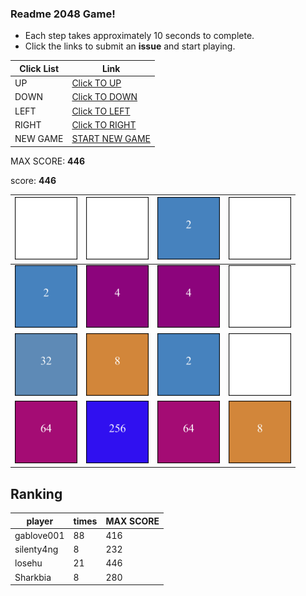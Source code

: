 ### Readme 2048 Game!

* Each step takes approximately 10 seconds to complete.
* Click the links to submit an **issue** and start playing.

<!-- BEGIN CLICK-->

| Click List | Link                                                                                |
|------------|-------------------------------------------------------------------------------------|
| UP         | [Click TO UP](https://github.com/losehu/losehu/issues/new?body=UP&title=2048)       |
| DOWN       | [Click TO DOWN](https://github.com/losehu/losehu/issues/new?body=DOWN&title=2048)   |
| LEFT       | [Click TO LEFT](https://github.com/losehu/losehu/issues/new?body=LEFT&title=2048)   |
| RIGHT      | [Click TO RIGHT](https://github.com/losehu/losehu/issues/new?body=RIGHT&title=2048) |
| NEW GAME   | [START NEW GAME](https://github.com/losehu/losehu/issues/new?body=NEW&title=2048)   |

<!-- END CLICK -->
MAX SCORE: **446**

score: **446**
<!-- BEGIN CHESS BOARD -->

| <img src="./img/blank.png" width=100px> | <img src="./img/blank.png" width=100px> | <img src="./img/00001.png" width=100px> | <img src="./img/blank.png" width=100px> |
|-----------------------------------------|-----------------------------------------|-----------------------------------------|-----------------------------------------|
| <img src="./img/00001.png" width=100px> | <img src="./img/00002.png" width=100px> | <img src="./img/00002.png" width=100px> | <img src="./img/blank.png" width=100px> |
| <img src="./img/00005.png" width=100px> | <img src="./img/00003.png" width=100px> | <img src="./img/00001.png" width=100px> | <img src="./img/blank.png" width=100px> |
| <img src="./img/00006.png" width=100px> | <img src="./img/00008.png" width=100px> | <img src="./img/00006.png" width=100px> | <img src="./img/00003.png" width=100px> |

<!-- END CHESS BOARD -->


## Ranking
<!-- num:4 -->
<!-- rank -->
| player     | times | MAX SCORE |
|------------|-------|-----------|
| gablove001 | 88 | 416 |
| silenty4ng | 8 | 232 |
| losehu | 21 | 446 |
| Sharkbia | 8 | 280 |




